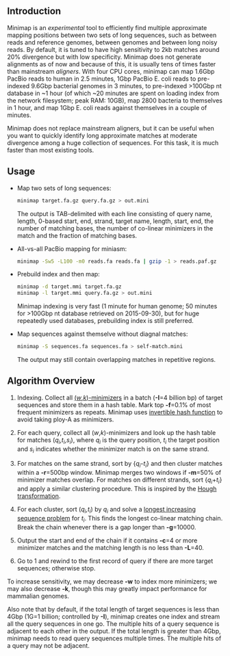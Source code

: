 ## Introduction

Minimap is an *experimental* tool to efficiently find multiple approximate
mapping positions between two sets of long sequences, such as between reads and
reference genomes, between genomes and between long noisy reads. By default, it
is tuned to have high sensitivity to 2kb matches around 20% divergence but with
low specificity. Minimap does not generate alignments as of now and because of
this, it is usually tens of times faster than mainstream *aligners*. With four
CPU cores, minimap can map 1.6Gbp PacBio reads to human in 2.5 minutes, 1Gbp
PacBio E. coli reads to pre-indexed 9.6Gbp bacterial genomes in 3 minutes, to
pre-indexed >100Gbp nt database in ~1 hour (of which ~20 minutes are spent on
loading index from the network filesystem; peak RAM: 10GB), map 2800 bacteria
to themselves in 1 hour, and map 1Gbp E. coli reads against themselves in a
couple of minutes.

Minimap does not replace mainstream aligners, but it can be useful when you
want to quickly identify long approximate matches at moderate divergence among
a huge collection of sequences. For this task, it is much faster than most
existing tools.

## Usage

* Map two sets of long sequences:
  ```sh
  minimap target.fa.gz query.fa.gz > out.mini
  ```
  The output is TAB-delimited with each line consisting of query name, length,
  0-based start, end, strand, target name, length, start, end, the number of
  matching bases, the number of co-linear minimizers in the match and the
  fraction of matching bases.

* All-vs-all PacBio mapping for miniasm:
  ```sh
  minimap -Sw5 -L100 -m0 reads.fa reads.fa | gzip -1 > reads.paf.gz
  ```

* Prebuild index and then map:
  ```sh
  minimap -d target.mmi target.fa.gz
  minimap -l target.mmi query.fa.gz > out.mini
  ```
  Minimap indexing is very fast (1 minute for human genome; 50 minutes for >100Gbp
  nt database retrieved on 2015-09-30), but for huge
  repeatedly used databases, prebuilding index is still preferred.

* Map sequences against themselve without diagnal matches:
  ```sh
  minimap -S sequences.fa sequences.fa > self-match.mini
  ```
  The output may still contain overlapping matches in repetitive regions.

## Algorithm Overview

1. Indexing. Collect all [(*w*,*k*)-minimizers][mini] in a batch (**-I**=4
   billion bp) of target sequences and store them in a hash table. Mark top
   **-f**=0.1% of most frequent minimizers as repeats. Minimap
   uses [invertible hash function][invhash] to avoid taking ploy-A as
   minimizers.

2. For each query, collect all (*w*,*k*)-minimizers and look up the hash table for
   matches (*q<sub>i</sub>*,*t<sub>i</sub>*,*s<sub>i</sub>*), where
   *q<sub>i</sub>* is the query position, *t<sub>i</sub>* the target position
   and *s<sub>i</sub>* indicates whether the minimizer match is on the same
   strand.

3. For matches on the same strand, sort by {*q<sub>i</sub>*-*t<sub>i</sub>*}
   and then cluster matches within a **-r**=500bp window. Minimap merges
   two windows if **-m**=50% of minimizer matches overlap. For matches on different
   strands, sort {*q<sub>i</sub>*+*t<sub>i</sub>*} and apply a similar
   clustering procedure. This is inspired by the [Hough transformation][hough].

4. For each cluster, sort (*q<sub>i</sub>*,*t<sub>i</sub>*) by *q<sub>i</sub>*
   and solve a [longest increasing sequence problem][lis] for *t<sub>i</sub>*. This
   finds the longest co-linear matching chain. Break the chain whenever there
   is a gap longer than **-g**=10000.

5. Output the start and end of the chain if it contains **-c**=4 or more
   minimizer matches and the matching length is no less than **-L**=40.

6. Go to 1 and rewind to the first record of query if there are more target
   sequences; otherwise stop.

To increase sensitivity, we may decrease **-w** to index more minimizers;
we may also decrease **-k**, though this may greatly impact performance for
mammalian genomes.

Also note that by default, if the total length of target sequences is less than
4Gbp (1G=1 billion; controlled by **-I**), minimap creates one index and stream
all the query sequences in one go. The multiple hits of a query sequence is
adjacent to each other in the output. If the total length is greater than
4Gbp, minimap needs to read query sequences multiple times. The multiple hits
of a query may not be adjacent.

[mini]: http://bioinformatics.oxfordjournals.org/content/20/18/3363.abstract
[lis]: https://en.wikipedia.org/wiki/Longest_increasing_subsequence
[hough]: https://en.wikipedia.org/wiki/Hough_transform
[invhash]: https://gist.github.com/lh3/974ced188be2f90422cc
